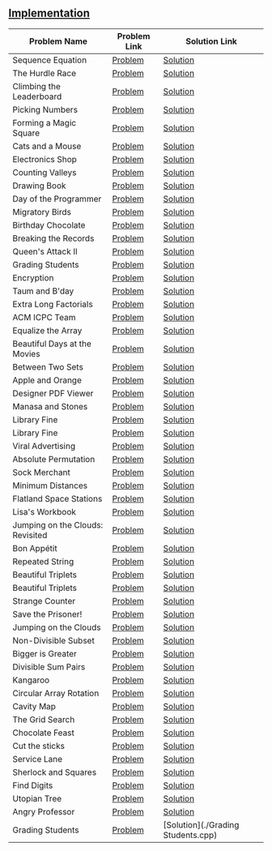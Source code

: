 ## [Implementation](https://www.hackerrank.com/domains/algorithms/implementation)

Problem Name|Problem Link|Solution Link
---|---|---
Sequence Equation|[Problem](https://www.hackerrank.com/challenges/permutation-equation/problem)|[Solution](./permutation-equation.java)
The Hurdle Race|[Problem](https://www.hackerrank.com/challenges/the-hurdle-race/problem)|[Solution](./the-hurdle-race.py)
Climbing the Leaderboard|[Problem](https://www.hackerrank.com/challenges/climbing-the-leaderboard/problem)|[Solution](./climbing-the-leaderboard.py)
Picking Numbers|[Problem](https://www.hackerrank.com/challenges/picking-numbers/problem)|[Solution](./picking-numbers.py)
Forming a Magic Square|[Problem](https://www.hackerrank.com/challenges/magic-square-forming/problem)|[Solution](./magic-square-forming.py)
Cats and a Mouse|[Problem](https://www.hackerrank.com/challenges/cats-and-a-mouse/problem)|[Solution](./cats-and-a-mouse.py)
Electronics Shop|[Problem](https://www.hackerrank.com/challenges/electronics-shop/problem)|[Solution](./electronics-shop.py)
Counting Valleys|[Problem](https://www.hackerrank.com/challenges/counting-valleys/problem)|[Solution](./counting-valleys.py)
Drawing Book |[Problem](https://www.hackerrank.com/challenges/drawing-book/problem)|[Solution](./drawing-book.py)
Day of the Programmer|[Problem](https://www.hackerrank.com/challenges/day-of-the-programmer/problem)|[Solution](./day-of-the-programmer.py)
Migratory Birds|[Problem](https://www.hackerrank.com/challenges/migratory-birds/problem)|[Solution](./migratory-birds.py)
Birthday Chocolate|[Problem](https://www.hackerrank.com/challenges/the-birthday-bar/problem)|[Solution](./the-birthday-bar.py)
Breaking the Records|[Problem](https://www.hackerrank.com/challenges/breaking-best-and-worst-records/problem)|[Solution](./breaking-best-and-worst-records.php)
Queen's Attack II|[Problem](https://www.hackerrank.com/challenges/queens-attack-2/problem)|[Solution](./queens-attack-2.cpp)
Grading Students|[Problem](https://www.hackerrank.com/challenges/grading/problem)|[Solution](./grading.cpp)
Encryption|[Problem](https://www.hackerrank.com/challenges/encryption/problem)|[Solution](./encryption.java)
Taum and B'day|[Problem](https://www.hackerrank.com/challenges/taum-and-bday/problem)|[Solution](./taum-and-bday.cpp)
Extra Long Factorials|[Problem](https://www.hackerrank.com/challenges/extra-long-factorials/problem)|[Solution](./extra-long-factorials.java)
ACM ICPC Team|[Problem](https://www.hackerrank.com/challenges/acm-icpc-team/problem)|[Solution](./acm-icpc-team.cpp)
Equalize the Array|[Problem](https://www.hackerrank.com/challenges/equality-in-a-array/problem)|[Solution](./equality-in-a-array.php)
Beautiful Days at the Movies|[Problem](https://www.hackerrank.com/challenges/beautiful-days-at-the-movies/problem)|[Solution](./beautiful-days-at-the-movies.cpp)
Between Two Sets|[Problem](https://www.hackerrank.com/challenges/between-two-sets/problem)|[Solution](./between-two-sets.cpp)
Apple and Orange|[Problem](https://www.hackerrank.com/challenges/apple-and-orange/problem)|[Solution](./apple-and-orange.cpp)
Designer PDF Viewer|[Problem](https://www.hackerrank.com/challenges/designer-pdf-viewer/problem)|[Solution](./designer-pdf-viewer.cpp)
Manasa and Stones|[Problem](https://www.hackerrank.com/challenges/manasa-and-stones/problem)|[Solution](./manasa-and-stones.php)
Library Fine|[Problem](https://www.hackerrank.com/challenges/library-fine/problem)|[Solution](./library-fine.py)
Library Fine|[Problem](https://www.hackerrank.com/challenges/library-fine/problem)|[Solution](./library-fine.php)
Viral Advertising|[Problem](https://www.hackerrank.com/challenges/strange-advertising/problem)|[Solution](./strange-advertising.py)
Absolute Permutation|[Problem](https://www.hackerrank.com/challenges/absolute-permutation/problem)|[Solution](./absolute-permutation.cpp)
Sock Merchant|[Problem](https://www.hackerrank.com/challenges/sock-merchant/problem)|[Solution](./sock-merchant.cpp)
Minimum Distances|[Problem](https://www.hackerrank.com/challenges/minimum-distances/problem)|[Solution](./minimum-distances.cpp)
Flatland Space Stations|[Problem](https://www.hackerrank.com/challenges/flatland-space-stations/problem)|[Solution](./flatland-space-stations.cpp)
Lisa's Workbook|[Problem](https://www.hackerrank.com/challenges/lisa-workbook/problem)|[Solution](./lisa-workbook.cpp)
Jumping on the Clouds: Revisited|[Problem](https://www.hackerrank.com/challenges/jumping-on-the-clouds-revisited/problem)|[Solution](./jumping-on-the-clouds-revisited.php)
Bon Appétit|[Problem](https://www.hackerrank.com/challenges/bon-appetit/problem)|[Solution](./bon-appetit.php)
Repeated String|[Problem](https://www.hackerrank.com/challenges/repeated-string/problem)|[Solution](./repeated-string.php)
Beautiful Triplets|[Problem](https://www.hackerrank.com/challenges/beautiful-triplets/problem)|[Solution](./beautiful-triplets.php)
Beautiful Triplets|[Problem](https://www.hackerrank.com/challenges/beautiful-triplets/problem)|[Solution](./beautiful-triplets.php)
Strange Counter|[Problem](https://www.hackerrank.com/challenges/strange-code/problem)|[Solution](./strange-code.php)
Save the Prisoner!|[Problem](https://www.hackerrank.com/challenges/save-the-prisoner/problem)|[Solution](./save-the-prisoner.c)
Jumping on the Clouds|[Problem](https://www.hackerrank.com/challenges/jumping-on-the-clouds/problem)|[Solution](./jumping-on-the-clouds.php)
Non-Divisible Subset|[Problem](https://www.hackerrank.com/challenges/non-divisible-subset/problem)|[Solution](./non-divisible-subset.php)
Bigger is Greater|[Problem](https://www.hackerrank.com/challenges/bigger-is-greater/problem)|[Solution](./bigger-is-greater.php)
Divisible Sum Pairs|[Problem](https://www.hackerrank.com/challenges/divisible-sum-pairs/problem)|[Solution](./divisible-sum-pairs.c)
Kangaroo|[Problem](https://www.hackerrank.com/challenges/kangaroo/problem)|[Solution](./kangaroo.py)
Circular Array Rotation|[Problem](https://www.hackerrank.com/challenges/circular-array-rotation/problem)|[Solution](./circular-array-rotation.c)
Cavity Map|[Problem](https://www.hackerrank.com/challenges/cavity-map/problem)|[Solution](./cavity-map.php)
The Grid Search|[Problem](https://www.hackerrank.com/challenges/the-grid-search/problem)|[Solution](./the-grid-search.cpp)
Chocolate Feast |[Problem](https://www.hackerrank.com/challenges/chocolate-feast/problem)|[Solution](./chocolate-feast.php)
Cut the sticks|[Problem](https://www.hackerrank.com/challenges/cut-the-sticks/problem)|[Solution](./cut-the-sticks.php)
Service Lane|[Problem](https://www.hackerrank.com/challenges/service-lane/problem)|[Solution](./service-lane.py)
Sherlock and Squares|[Problem](https://www.hackerrank.com/challenges/sherlock-and-squares/problem)|[Solution](./sherlock-and-squares.java)
Find Digits|[Problem](https://www.hackerrank.com/challenges/find-digits/problem)|[Solution](./find-digits.py)
Utopian Tree|[Problem](https://www.hackerrank.com/challenges/utopian-tree/problem)|[Solution](./utopian-tree.java)
Angry Professor|[Problem](https://www.hackerrank.com/challenges/angry-professor/problem)|[Solution](./angry-professor.java)
Grading Students|[Problem](https://www.hackerrank.com/challenges/grading/problem)|[Solution](./Grading Students.cpp)

